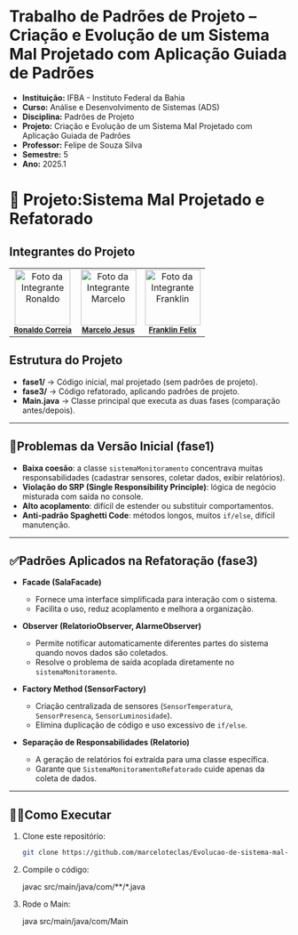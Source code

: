 # Trabalho de Padrões de Projeto – Criação e Evolução de um Sistema Mal Projetado com Aplicação Guiada de Padrões
- **Instituição:** IFBA - Instituto Federal da Bahia
- **Curso:** Análise e Desenvolvimento de Sistemas (ADS)
- **Disciplina:** Padrões de Projeto 
- **Projeto:** Criação e Evolução de um Sistema Mal Projetado com Aplicação Guiada de Padrões
- **Professor:** Felipe de Souza Silva
- **Semestre:** 5
- **Ano:** 2025.1

# 📌 Projeto:Sistema Mal Projetado e Refatorado

## Integrantes do Projeto

<table>
  <tr>
        <td align="center">
      <img src="https://avatars.githubusercontent.com/u/129338943?v=4" width="100px;" alt="Foto da Integrante Ronaldo"/><br />
      <sub><b><a href="https://github.com/Ronaldo-Correia">Ronaldo Correia</a></b></sub>
    </td>
    <td align="center">
      <img src="https://avatars.githubusercontent.com/u/114780494?v=4" width="100px;" alt="Foto da Integrante Marcelo"/><br />
      <sub><b><a href="https://github.com/marceloteclas">Marcelo Jesus</a></b></sub>
    </td>
    <td align="center">
      <img src="https://avatars.githubusercontent.com/u/129909472?v=4" width="100px;" alt="Foto da Integrante Franklin"/><br />
      <sub><b><a href="https://github.com/FranklinFelixADS">Franklin Felix</a></b></sub>
    </td>

  </tr>
</table>

## Estrutura do Projeto
- **fase1/** → Código inicial, mal projetado (sem padrões de projeto).
- **fase3/** → Código refatorado, aplicando padrões de projeto.
- **Main.java** → Classe principal que executa as duas fases (comparação antes/depois).

---

## 🚩Problemas da Versão Inicial (fase1)
- **Baixa coesão**: a classe `sistemaMonitoramento` concentrava muitas responsabilidades (cadastrar sensores, coletar dados, exibir relatórios).  
- **Violação do SRP (Single Responsibility Principle)**: lógica de negócio misturada com saída no console.  
- **Alto acoplamento**: difícil de estender ou substituir comportamentos.  
- **Anti-padrão Spaghetti Code**: métodos longos, muitos `if/else`, difícil manutenção.

---

## ✅Padrões Aplicados na Refatoração (fase3)
- **Facade (SalaFacade)**  
  - Fornece uma interface simplificada para interação com o sistema.  
  - Facilita o uso, reduz acoplamento e melhora a organização.

- **Observer (RelatorioObserver, AlarmeObserver)**  
  - Permite notificar automaticamente diferentes partes do sistema quando novos dados são coletados.  
  - Resolve o problema de saída acoplada diretamente no `sistemaMonitoramento`.

- **Factory Method (SensorFactory)**  
  - Criação centralizada de sensores (`SensorTemperatura`, `SensorPresenca`, `SensorLuminosidade`).  
  - Elimina duplicação de código e uso excessivo de `if/else`.

- **Separação de Responsabilidades (Relatorio)**  
  - A geração de relatórios foi extraída para uma classe específica.  
  - Garante que `SistemaMonitoramentoRefatorado` cuide apenas da coleta de dados.

---

## 👨‍💻Como Executar
1. Clone este repositório:
   ```bash
   git clone https://github.com/marceloteclas/Evolucao-de-sistema-mal-projetado-com-Padroes.git
   ```
2. Compile o código:
   
   javac src/main/java/com/**/*.java
 
4. Rode o Main:
   
   java src/main/java/com/Main
   
